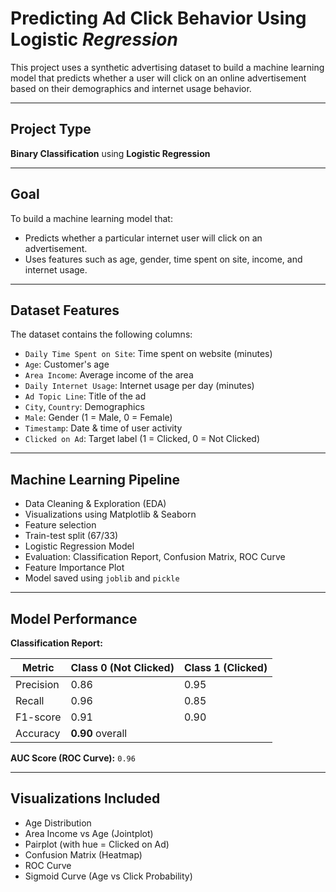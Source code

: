 # Predicting Ad Click Behavior Using Logistic *Regression*

This project uses a synthetic advertising dataset to build a machine learning model that predicts whether a user will click on an online advertisement based on their demographics and internet usage behavior.

---

## Project Type
**Binary Classification** using **Logistic Regression**

---

## Goal

To build a machine learning model that:
- Predicts whether a particular internet user will click on an advertisement.
- Uses features such as age, gender, time spent on site, income, and internet usage.

---

## Dataset Features

The dataset contains the following columns:

- `Daily Time Spent on Site`: Time spent on website (minutes)
- `Age`: Customer's age
- `Area Income`: Average income of the area
- `Daily Internet Usage`: Internet usage per day (minutes)
- `Ad Topic Line`: Title of the ad
- `City`, `Country`: Demographics
- `Male`: Gender (1 = Male, 0 = Female)
- `Timestamp`: Date & time of user activity
- `Clicked on Ad`: Target label (1 = Clicked, 0 = Not Clicked)

---

## Machine Learning Pipeline

- Data Cleaning & Exploration (EDA)
- Visualizations using Matplotlib & Seaborn
- Feature selection
- Train-test split (67/33)
- Logistic Regression Model
- Evaluation: Classification Report, Confusion Matrix, ROC Curve
- Feature Importance Plot
- Model saved using `joblib` and `pickle`

---

## Model Performance

**Classification Report:**

| Metric      | Class 0 (Not Clicked) | Class 1 (Clicked) |
|-------------|------------------------|-------------------|
| Precision   | 0.86                   | 0.95              |
| Recall      | 0.96                   | 0.85              |
| F1-score    | 0.91                   | 0.90              |
| Accuracy    | **0.90** overall       |                   |

**AUC Score (ROC Curve):** `0.96`

---

## Visualizations Included

- Age Distribution
- Area Income vs Age (Jointplot)
- Pairplot (with hue = Clicked on Ad)
- Confusion Matrix (Heatmap)
- ROC Curve
- Sigmoid Curve (Age vs Click Probability)
